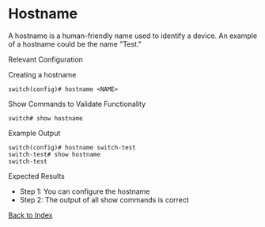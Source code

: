 # Hostname

A hostname is a human-friendly name used to identify a device. An example of a hostname could be the name "Test." 

Relevant Configuration 

Creating a hostname 

```
switch(config)# hostname <NAME>
```

Show Commands to Validate Functionality 

```
switch# show hostname
```

Example Output 

```
switch(config)# hostname switch-test
switch-test# show hostname
switch-test
```

Expected Results 

* Step 1: You can configure the hostname
* Step 2: The output of all show commands is correct  

[Back to Index](./index.md)


